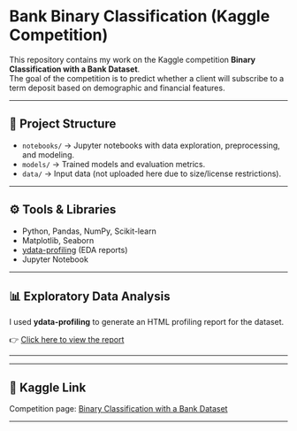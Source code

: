 # Bank Binary Classification (Kaggle Competition)

This repository contains my work on the Kaggle competition **Binary Classification with a Bank Dataset**.  
The goal of the competition is to predict whether a client will subscribe to a term deposit based on demographic and financial features.

---

## 📂 Project Structure
- `notebooks/` → Jupyter notebooks with data exploration, preprocessing, and modeling.  
- `models/` → Trained models and evaluation metrics.  
- `data/` → Input data (not uploaded here due to size/license restrictions).  

---

## ⚙️ Tools & Libraries
- Python, Pandas, NumPy, Scikit-learn  
- Matplotlib, Seaborn  
- [ydata-profiling](https://github.com/ydataai/ydata-profiling) (EDA reports)  
- Jupyter Notebook  

---

## 📊 Exploratory Data Analysis
I used **ydata-profiling** to generate an HTML profiling report for the dataset.  

👉 [Click here to view the report](https://abualhussein.github.io/bank-binary-classification-kaggle/)  

---

---

## 📌 Kaggle Link
Competition page: [Binary Classification with a Bank Dataset](https://www.kaggle.com/competitions/playground-series-s5e8)  

---


